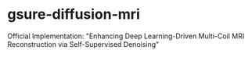 # gsure-diffusion-mri
Official Implementation: "Enhancing Deep Learning-Driven Multi-Coil MRI Reconstruction via Self-Supervised Denoising"
